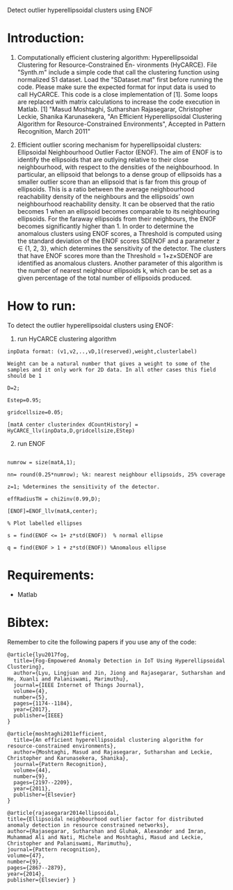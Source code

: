 Detect outlier hyperellipsoidal clusters using ENOF

# Introduction: 

1. Computationally efficient clustering algorithm: Hyperellipsoidal Clustering for Resource-Constrained En- vironments (HyCARCE). File "Synth.m" include a simple code that call the clustering function using normalized S1 dataset. Load the "SDataset.mat" first before running the code. Please make sure the expected format for input data is used to call HyCARCE. This code is a close implementation of [1]. Some loops are replaced with matrix calculations to increase the code execution in Matlab.
[1] "Masud Moshtaghi, Sutharshan Rajasegarar, Christopher Leckie, Shanika Karunasekera, "An Efficient Hyperellipsoidal Clustering Algorithm for Resource-Constrained Environments", Accepted in Pattern Recognition, March 2011"

2. Efficient outlier scoring mechanism for hyperellipsoidal clusters: Ellipsoidal Neighbourhood Outlier Factor (ENOF). The aim of ENOF is to identify the ellipsoids that are outlying relative to their close neighbourhood, with respect to the densities of the neighbourhood. In particular, an ellipsoid that belongs to a dense group of ellipsoids has a smaller outlier score than an ellipsoid that is far from this group of ellipsoids. This is a ratio between the average neighbourhood reachability density of the neighbours and the ellipsoids’ own neighbourhood reachability density. It can be observed that the ratio becomes 1 when an ellipsoid becomes comparable to its neighbouring ellipsoids. For the faraway ellipsoids from their neighbours, the ENOF becomes significantly higher than 1. In order to determine the anomalous clusters using ENOF scores, a Threshold is computed using the standard deviation of the ENOF scores SDENOF and a parameter z ∈ {1, 2, 3}, which determines the sensitivity of the detector. The clusters that have ENOF scores more than the Threshold = 1+z×SDENOF are identified as anomalous clusters. Another parameter of this algorithm is the number of nearest neighbour ellipsoids k, which can be set as a given percentage of the total number of ellipsoids produced.

# How to run:

To detect the outlier hyperellipsoidal clusters using ENOF:

1. run HyCARCE clustering algorithm
```
inpData format: (v1,v2,..,vD,1(reserved),weight,clusterlabel)

Weight can be a natural number that gives a weight to some of the samples and it only work for 2D data. In all other cases this field should be 1

D=2;

Estep=0.95;  

gridcellsize=0.05;

[matA center clusterindex dCountHistory] = HyCARCE_llv(inpData,D,gridcellsize,EStep)
```

2. run ENOF
```

numrow = size(matA,1);

nn= round(0.25*numrow); %k: nearest neighbour ellipsoids, 25% coverage

z=1; %determines the sensitivity of the detector.

effRadiusTH = chi2inv(0.99,D);

[ENOF]=ENOF_llv(matA,center);

% Plot labelled ellipses 

s = find(ENOF <= 1+ z*std(ENOF))  % normal ellipse

q = find(ENOF > 1 + z*std(ENOF)) %Anomalous ellipse
```
# Requirements:
- Matlab

# Bibtex:
Remember to cite the following papers if you use any of the code:
```
@article{lyu2017fog,
  title={Fog-Empowered Anomaly Detection in IoT Using Hyperellipsoidal Clustering},
  author={Lyu, Lingjuan and Jin, Jiong and Rajasegarar, Sutharshan and He, Xuanli and Palaniswami, Marimuthu},
  journal={IEEE Internet of Things Journal},
  volume={4},
  number={5},
  pages={1174--1184},
  year={2017},
  publisher={IEEE}
}

@article{moshtaghi2011efficient,
  title={An efficient hyperellipsoidal clustering algorithm for resource-constrained environments},
  author={Moshtaghi, Masud and Rajasegarar, Sutharshan and Leckie, Christopher and Karunasekera, Shanika},
  journal={Pattern Recognition},
  volume={44},
  number={9},
  pages={2197--2209},
  year={2011},
  publisher={Elsevier}
}

@article{rajasegarar2014ellipsoidal, 
title={Ellipsoidal neighbourhood outlier factor for distributed anomaly detection in resource constrained networks}, 
author={Rajasegarar, Sutharshan and Gluhak, Alexander and Imran, Muhammad Ali and Nati, Michele and Moshtaghi, Masud and Leckie, Christopher and Palaniswami, Marimuthu}, 
journal={Pattern recognition}, 
volume={47}, 
number={9}, 
pages={2867--2879}, 
year={2014}, 
publisher={Elsevier} }

```
